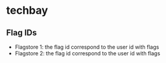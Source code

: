 # techbay

## Flag IDs

- Flagstore 1: the flag id correspond to the user id with flags
- Flagstore 2: the flag id correspond to the user id with flags
